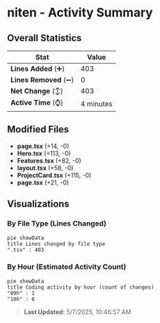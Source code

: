 # niten - Activity Summary 

## Overall Statistics

| Stat                   | Value                                                             |
| ---------------------- | ----------------------------------------------------------------- |
| **Lines Added** (➕)   | 403                                          |
| **Lines Removed** (➖) | 0                                        |
| **Net Change** (↕)    | 403                |
| **Active Time** (⌚)   | 4 minutes |


## Modified Files
- **page.tsx** (+14, -0)
- **Hero.tsx** (+113, -0)
- **Features.tsx** (+82, -0)
- **layout.tsx** (+58, -0)
- **ProjectCard.tsx** (+115, -0)
- **page.tsx** (+21, -0)

## Visualizations

### By File Type (Lines Changed)

```mermaid
pie showData
title Lines changed by file type
".tsx" : 403
```

### By Hour (Estimated Activity Count)

```mermaid
pie showData
title Coding activity by hour (count of changes)
"09h" : 1
"10h" : 6
```


> **Last Updated:** 5/7/2025, 10:46:57 AM